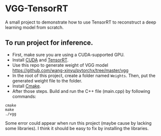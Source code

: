 # VGG-TensorRT
A small project to demonstrate how to use TensorRT to reconstruct a deep learning model from scratch.
## To run project for inference.</br>
- First, make sure you are using a CUDA-supported GPU.
- Install [CUDA](https://docs.nvidia.com/cuda/cuda-installation-guide-linux/index.html) and [TensorRT](https://developer.nvidia.com/nvidia-tensorrt-download).
- Use this repo to generate weight of VGG model https://github.com/wang-xinyu/pytorchx/tree/master/vgg
- In the root of this project, create a folder named `Weights`. Then, put the generated weight file to the folder.
- Install [Cmake](https://cmake.org/install/).
- After those steps. Build and run the C++ file (main.cpp) by following commands:

```
cmake
make
./vgg
```
Some error could appear when run this project (maybe cause by lacking some libraries). I think it should be easy to fix by installing the libraries.
